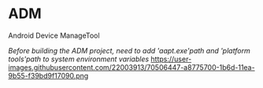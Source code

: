 # ADM
Android Device ManageTool

*Before building the ADM project, need to add 'aapt.exe'path and 'platform tools'path to system environment variables*
https://user-images.githubusercontent.com/22003913/70506447-a8775700-1b6d-11ea-9b55-f39bd9f17090.png
